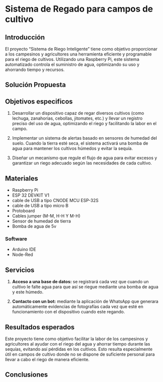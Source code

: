 # Sistema de Regado  para campos de cultivo

## Introducción

El proyecto “Sistema de Riego Inteligente” tiene como objetivo proporcionar a los campesinos y agricultores una herramienta eficiente y programable para el riego de cultivos. Utilizando una Raspberry Pi, este sistema automatizado controla el suministro de agua, optimizando su uso y ahorrando tiempo y recursos.

## Solución Propuesta 



## Objetivos especificos 

1. Desarrollar un dispositivo capaz de regar diversos cultivos (como lechuga, zanahorias, cebollas, jitomates, etc.) y llevar un registro preciso del uso de agua, optimizando el riego y facilitando la labor en el campo.

2. Implementar un sistema de alertas basado en sensores de humedad del suelo. Cuando la tierra esté seca, el sistema activará una bomba de agua para mantener los cultivos húmedos y evitar la sequía.

3. Diseñar un mecanismo que regule el flujo de agua para evitar excesos y garantizar un riego adecuado según las necesidades de cada cultivo.

## Materiales

- Raspberry Pi
- ESP 32 DEVKIT V1
-  cable de USB a tipo CNODE MCU ESP-32S
-  cable de USB a tipo micro B
-  Protoboard
-  Cables jumper (M-M, H-H Y M-H)
- Sensor de humedad de tierra
- Bomba de agua de 5v

### Software

-  Arduino IDE
-  Node-Red


## Servicios
1.  **Acceso a una base de datos:** se registrará cada vez que cuando un cultivo le falte agua para que así se riegue mediante una bomba de agua y este húmedo.

2.  **Contacto con un bot:** mediante la aplicación de WhatsApp que generara automáticamente evidencias de fotografías cada vez que esté en funcionamiento con el dispositivo cuando este regando.

## Resultados esperados
Este proyecto tiene como objetivo facilitar la labor de los campesinos y agricultores al ayudar con el riego del agua y ahorrar tiempo durante las sequías, evitando así pérdidas en los cultivos. Esto resulta especialmente útil en campos de cultivo donde no se dispone de suficiente personal para llevar a cabo el riego de manera eficiente.


## Conclusiones
